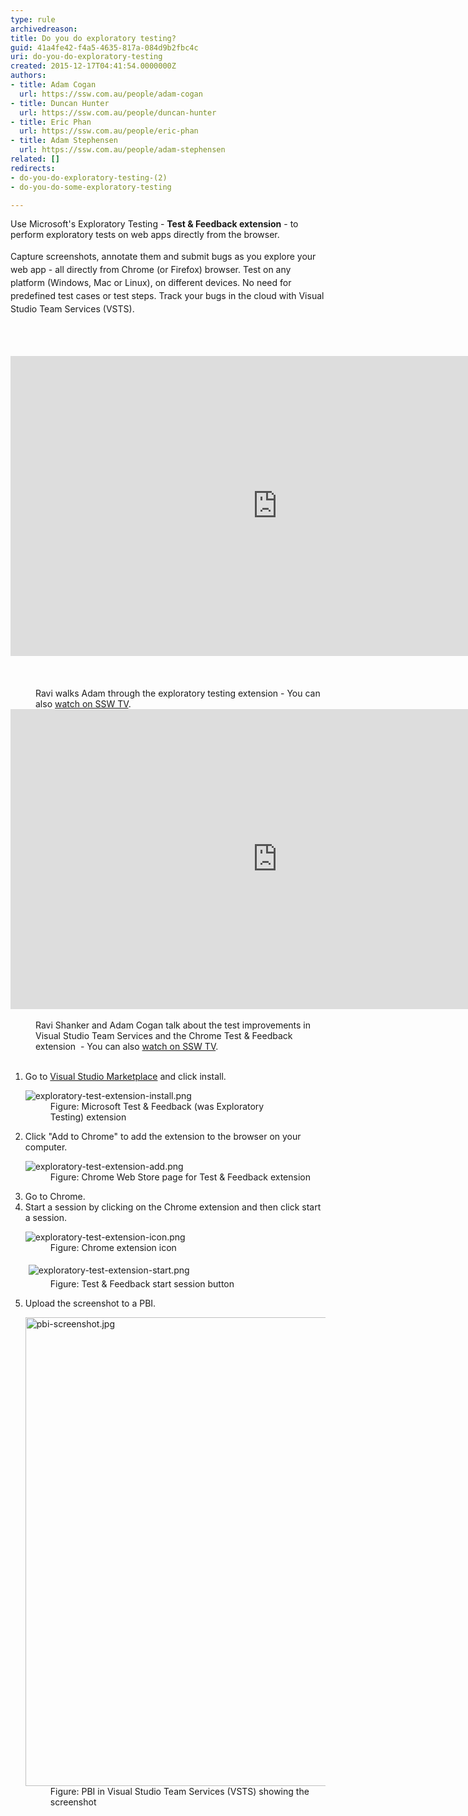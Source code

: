 ```yaml
---
type: rule
archivedreason: 
title: Do you do exploratory testing?
guid: 41a4fe42-f4a5-4635-817a-084d9b2fbc4c
uri: do-you-do-exploratory-testing
created: 2015-12-17T04:41:54.0000000Z
authors:
- title: Adam Cogan
  url: https://ssw.com.au/people/adam-cogan
- title: Duncan Hunter
  url: https://ssw.com.au/people/duncan-hunter
- title: Eric Phan
  url: https://ssw.com.au/people/eric-phan
- title: Adam Stephensen
  url: https://ssw.com.au/people/adam-stephensen
related: []
redirects:
- do-you-do-exploratory-testing-(2)
- do-you-do-some-exploratory-testing

---
```



​Use Microsoft's Exploratory Testing - <b>Test &amp; Feedback&#160;extension</b> - to perform exploratory tests on web apps directly from the browser.<br><br><span style="line-height&#58;20.8px;"> Capture screenshots, annotate them&#160;and submit bugs as you explore your web app - all directly from&#160;Chrome (or Firefox) browser. Test on any platform (Windows, Mac or Linux), on different devices. No need for predefined test cases or test steps. Track your bugs in the cloud with Visual Studio Team Services (VSTS).</span><br>
<br><excerpt class='endintro'></excerpt><br>
<div> ​​ 
   <div class="ms-rtestate-read ms-rte-embedcode ms-rte-embedil ms-rtestate-notify s4-wpActive">
      <iframe width="853" height="480" src="https&#58;//www.youtube.com/embed/J_fmWxl1zUQ?rel=0" frameborder="0"></iframe>&#160;</div>
   <span style="color&#58;#555555;font-size&#58;0.9rem;font-weight&#58;bold;line-height&#58;2.1rem;"> <br></span></div><dd class="ssw15-rteElement-FigureNormal"> Ravi walks Adam through the&#160;exploratory testing extension - You can also <a href="http&#58;//tv.ssw.com/6664/exploratory-testing-extension-for-visual-studio-adam-cogans-interview-with-ravi-shanker" target="_blank">watch on SSW TV</a>.</dd><div><div class="ms-rtestate-read ms-rte-embedcode ms-rte-embedil ms-rtestate-notify">
      <iframe width="853" height="480" src="https&#58;//www.youtube.com/embed/G5tTF0sjyTg?rel=0" frameborder="0"></iframe>&#160;</div><dd class="ssw15-rteElement-FigureNormal"> Ravi Shanker and Adam Cogan talk about the test improvements in Visual Studio Team Services and the Chrome Test &amp; Feedback​ extension&#160; - You can also <a href="https&#58;//tv.ssw.com/6873/vs-test-feedback-chrome-extension-with-product-owner-ravi-shanker-microsoft-seattle-2017" target="_blank">watch on SSW TV</a>.</dd></div><div>
   <strong> <br></strong></div><ol><li>Go to&#160;<a href="https&#58;//marketplace.visualstudio.com/items?itemName=ms.vss-exploratorytesting-web">Visual Studio Marketplace</a> and click install. <dl class="image"><dt> <img src="/PublishingImages/exploratory-test-extension-install.png" alt="exploratory-test-extension-install.png" /> <br>
         </dt><dd>Figure&#58;&#160;Microsoft Test &amp; Feedback ​(was Exploratory Testing)&#160;extension&#160;</dd></dl></li><li>Click &quot;Add to Chrome&quot; to add the extension to the browser on your computer. <dl class="image"><dt> <img src="/PublishingImages/exploratory-test-extension-add.png" alt="exploratory-test-extension-add.png" /> </dt><dd> Figure&#58;&#160;Chrome Web Store page for Test &amp; Feedback&#160;extension</dd></dl></li><li>Go to Chrome.</li><li>Start a session&#160;by clicking on the Chrome extension and then click start a session. <dl class="image"><dt> <img src="/PublishingImages/exploratory-test-extension-icon.png" alt="exploratory-test-extension-icon.png" style="margin&#58;0px;" /> </dt><dd>Figure&#58; Chrome extension icon</dd></dl><dl class="image"><dt> <img src="/PublishingImages/exploratory-test-extension-start.png" alt="exploratory-test-extension-start.png" style="margin&#58;5px;" /><br></dt><dd>Figure&#58; Test &amp; Feedback start session button</dd></dl></li><li>Upload the screenshot to a PBI.<p></p><dl class="image"><dt> <img src="/PublishingImages/pbi-screenshot.jpg" alt="pbi-screenshot.jpg" style="width&#58;750px;" /> </dt><dd>Figure&#58; PBI in Visual Studio Team Services (VSTS)&#160;showing the screenshot</dd></dl></li></ol>


